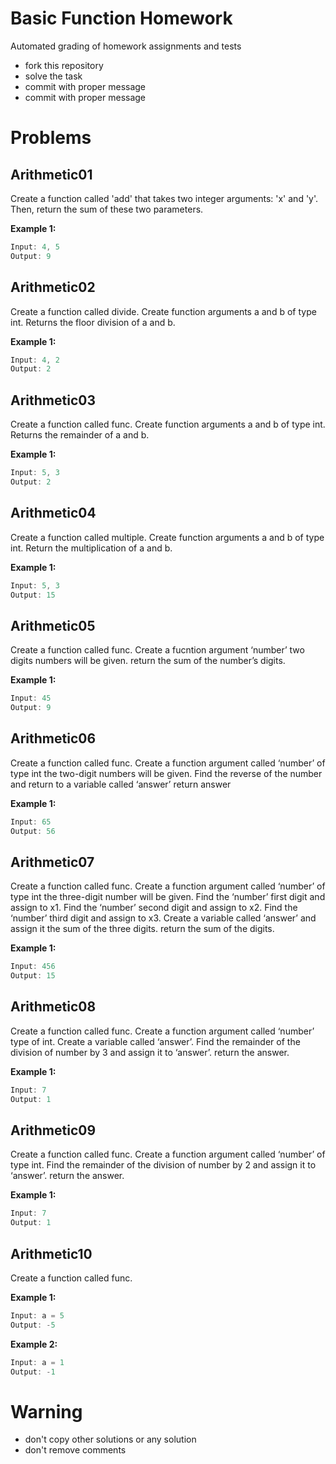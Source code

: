# Basic Function Homework


Automated grading of homework assignments and tests
- fork this repository
- solve the task
- commit with proper message
- commit with proper message

# Problems
## Arithmetic01

Create a function called 'add' that takes two integer arguments: 'x' and 'y'. Then, return the sum of these two parameters.

**Example 1:**

```dart
Input: 4, 5
Output: 9

```

## Arithmetic02

  Create a function called divide.
  Create function arguments a and b of type int.
  Returns the floor division of a and b.

**Example 1:**

```dart
Input: 4, 2
Output: 2

```

## Arithmetic03

  Create a function called func.
  Create function arguments a and b of type int.
  Returns the remainder of a and b.

**Example 1:**

```dart
Input: 5, 3
Output: 2

```

## Arithmetic04

  Create a function called multiple.
  Create function arguments a and b of type int.
  Return the multiplication of a and b.

**Example 1:**

```dart
Input: 5, 3
Output: 15

```

## Arithmetic05

  Create a function called func.
  Create a fucntion argument ‘number’
  two digits numbers will be given.
  return the sum of the number’s digits.

**Example 1:**

```dart
Input: 45
Output: 9
```

## Arithmetic06

  Create a function called func.
  Create a function argument called ‘number’ of type int
  the two-digit numbers will be given.
  Find the reverse of the number and return to a variable called ‘answer’
  return answer

**Example 1:**

```dart
Input: 65
Output: 56

```

## Arithmetic07

  Create a function called func.
  Create a function argument  called ‘number’ of type int
  the three-digit number will be given.
  Find the ‘number’ first digit and assign to x1.
  Find the ‘number’ second digit and assign to x2.
  Find the ‘number’ third digit and assign to x3.
  Create a variable called ‘answer’ and assign it the sum of the three digits.
  return the sum of the digits.

**Example 1:**

```dart
Input: 456
Output: 15

```



## Arithmetic08

  Create a function called func.
  Create a function argument called ‘number’ type of int.
  Create a variable called ‘answer’.
  Find the remainder of the division of number by 3 and assign it to ‘answer’.
  return the answer.

**Example 1:**

```dart
Input: 7
Output: 1

```



## Arithmetic09

  Create a function called func.
  Create a function argument called ‘number’ of type int.
  Find the remainder of the division of number by 2 and assign it to
  ‘answer’.
  return the answer.

**Example 1:**

```dart
Input: 7
Output: 1

```




## Arithmetic10

  Create a function called func.

**Example 1:**

```dart
Input: a = 5
Output: -5

```

**Example 2:**

```dart
Input: a = 1
Output: -1

```

# Warning
- don't copy other solutions or any solution
- don't remove comments
